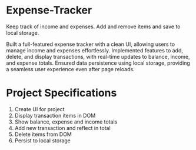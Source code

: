 # Expense-Tracker
Keep track of income and expenses. Add and remove items and save to local storage.

Built a full-featured expense tracker with a clean UI, allowing users to manage income and expenses effortlessly. Implemented features to add, delete, and display transactions, with real-time updates to balance, income, and expense totals. Ensured data persistence using local storage, providing a seamless user experience even after page reloads.

# Project Specifications
1. Create UI for project
2. Display transaction items in DOM
3. Show balance, expense and income totals
4. Add new transaction and reflect in total
5. Delete items from DOM
6. Persist to local storage
